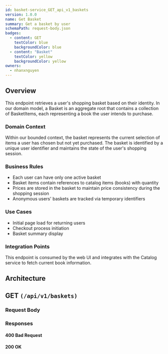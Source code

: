```yaml
---
id: basket-service_GET_api_v1_baskets
version: 1.0.0
name: Get Basket
summary: Get a basket by user
schemaPath: request-body.json
badges:
  - content: GET
    textColor: blue
    backgroundColor: blue
  - content: "Basket"
    textColor: yellow
    backgroundColor: yellow
owners:
  - nhanxnguyen
---
```


## Overview

This endpoint retrieves a user's shopping basket based on their identity. In our domain model, a Basket is an aggregate root that contains a collection of BasketItems, each representing a book the user intends to purchase.

### Domain Context

Within our bounded context, the basket represents the current selection of items a user has chosen but not yet purchased. The basket is identified by a unique user identifier and maintains the state of the user's shopping session.

### Business Rules

- Each user can have only one active basket
- Basket items contain references to catalog items (books) with quantity
- Prices are stored in the basket to maintain price consistency during the shopping session
- Anonymous users' baskets are tracked via temporary identifiers

### Use Cases

- Initial page load for returning users
- Checkout process initiation
- Basket summary display

### Integration Points

This endpoint is consumed by the web UI and integrates with the Catalog service to fetch current book information.

## Architecture

<NodeGraph />

## GET `(/api/v1/baskets)`

### Request Body

<SchemaViewer file="request-body.json" maxHeight="500" id="request-body" />

### Responses

#### <span className="text-orange-500">400 Bad Request</span>

<SchemaViewer file="response-400.json" maxHeight="500" id="response-400" />

#### <span className="text-green-500">200 OK</span>
